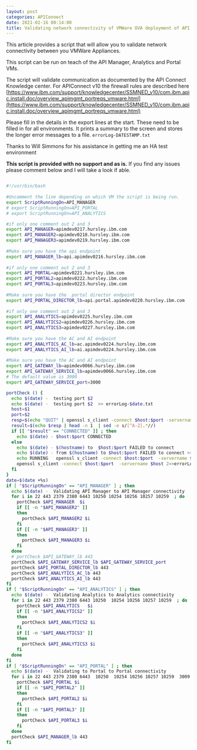 ```yaml
---
layout: post
categories: APIConnect
date: 2021-02-16 00:14:00
title: Validating network connectivity of VMWare OVA deployment of API Connect
---
```


This article provides a script that will allow you to validate network connectivity between you VMWare Appliances.

<!--more-->



This script can be run on teach of the  API Manager, Analytics and Portal VMs.

The script will validate communication as documented by the API Connect Knowledge center. For APIConnect v10 the firewall rules are described here [https://www.ibm.com/support/knowledgecenter/SSMNED_v10/com.ibm.apic.install.doc/overview_apimgmt_portreqs_vmware.html](https://www.ibm.com/support/knowledgecenter/SSMNED_v10/com.ibm.apic.install.doc/overview_apimgmt_portreqs_vmware.html)

Please fill in the details in the export lines at the start. These need to be filled in for all environments.  It prints a summary to the screen and stores the longer error messages to a file. `errorLog-DATESTAMP.txt`

Thanks to Will Simmons for his assistance in getting me an HA test environment

**This script is provided with no support and as is.** If you find any issues please comment below and I will take a look if able.
```bash

#!/usr/bin/bash
​
#Uncomment the line depending on which VM the script is being run.
export ScriptRunningOn=API_MANAGER
# export ScriptRunningOn=API_PORTAL
# export ScriptRunningOn=API_ANALYTICS​

#if only one comment out 2 and 3
export API_MANAGER=apimdev0217.hursley.ibm.com
export API_MANAGER2=apimdev0218.hursley.ibm.com
export API_MANAGER3=apimdev0219.hursley.ibm.com
​
#Make sure you have the api endpoint
export API_MANAGER_lb=api.apimdev0216.hursley.ibm.com
​
#if only one comment out 2 and 3
export API_PORTAL=apimdev0221.hursley.ibm.com
export API_PORTAL2=apimdev0222.hursley.ibm.com
export API_PORTAL3=apimdev0223.hursley.ibm.com
​
#Make sure you have the  portal director endpoint
export API_PORTAL_DIRECTOR_lb=api.portal.apimdev0220.hursley.ibm.com
​
#if only one comment out 2 and 3
export API_ANALYTICS=apimdev0225.hursley.ibm.com
export API_ANALYTICS2=apimdev0226.hursley.ibm.com
export API_ANALYTICS3=apimdev0227.hursley.ibm.com
​
#Make sure you have the AC and AI endpoint
export API_ANALYTICS_AC_lb=ac.apimdev0224.hursley.ibm.com
export API_ANALYTICS_AI_lb=ai.apimdev0224.hursley.ibm.com
​
#Make sure you have the AC and AI endpoint
export API_GATEWAY_lb=apimdev0066.hursley.ibm.com
export API_GATEWAY_SERVICE_lb=apimdev0066.hursley.ibm.com
# The default value is 3000
export API_GATEWAY_SERVICE_port=3000

portCheck () {
  echo $(date) -  testing port $2
  echo $(date) -  testing port $2  >> errorLog-$date.txt
  host=$1
  port=$2
  resp=$(echo "QUIT" | openssl s_client -connect $host:$port -servername $host 2>/dev/null)
  result=$(echo $resp | head -n 1  | sed -e s/[^A-Z].*//)
  if [[ "$result" == "CONNECTED" ]] ; then
    echo $(date) - $host:$port CONNECTED
  else
    echo $(date) - $(hostname) to  $host:$port FAILED to connect
    echo $(date) - from $(hostname) to $host:$port FAILED to connect >> errorLog-$date.txt
    echo RUNNING   openssl s_client -connect $host:$port  -servername $host >> errorLog-$date.txt
    openssl s_client -connect $host:$port  -servername $host 2>>errorLog-$date.txt  >> errorLog-$date.txt
  fi
}
date=$(date +%s)
if [ "$ScriptRunningOn" == "API_MANAGER" ] ; then
  echo $(date) -  Validating API Manager to API Manager connectivity
  for i in 22 443 2379 2380 6443 10250 10254 10256 10257 10259  ; do
    portCheck $API_MANAGER  $i
    if [[ -n "$API_MANAGER2" ]]
    then
      portCheck $API_MANAGER2 $i
    fi
    if [[ -n "$API_MANAGER3" ]]
    then
      portCheck $API_MANAGER3 $i
    fi
  done
  # portCheck $API_GATEWAY_lb 443
  portCheck $API_GATEWAY_SERVICE_lb $API_GATEWAY_SERVICE_port
  portCheck $API_PORTAL_DIRECTOR_lb 443
  portCheck $API_ANALYTICS_AC_lb 443
  portCheck $API_ANALYTICS_AI_lb 443
fi
if [ "$ScriptRunningOn" == "API_ANALYTICS" ] ; then
  echo $(date) -  Validating Analytics to Analytics connectivity
  for i in 22 443 2379 2380 6443 10250  10254 10256 10257 10259  ; do
    portCheck $API_ANALYTICS   $i
    if [[ -n "$API_ANALYTICS2" ]]
    then
      portCheck $API_ANALYTICS2 $i
    fi
    if [[ -n "$API_ANALYTICS3" ]]
    then
      portCheck $API_ANALYTICS3 $i
    fi
  done
fi
if [ "$ScriptRunningOn" == "API_PORTAL" ] ; then
  echo $(date) -  Validating to Portal to Portal connectivity
  for i in 22 443 2379 2380 6443  10250  10254 10256 10257 10259  3009 3010 3306 3307 4443 4444 4567 4568 30865 ; do
    portCheck $API_PORTAL $i
    if [[ -n "$API_PORTAL2" ]]
    then
      portCheck $API_PORTAL2 $i
    fi
    if [[ -n "$API_PORTAL3" ]]
    then
      portCheck $API_PORTAL3 $i
    fi
  done
  portCheck $API_MANAGER_lb 443
fi
```
